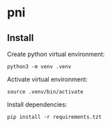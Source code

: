 # pni

## Install

Create python virtual environment:

`python3 -m venv .venv`

Activate virtual environment:

`source .venv/bin/activate`

Install dependencies:

`pip install -r requirements.tzt`